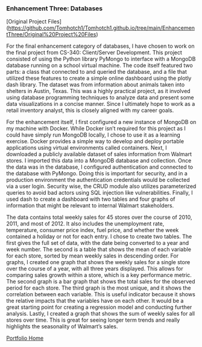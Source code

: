 ### Enhancement Three: Databases
[Original Project Files] (https://github.com/Tomhotch1/Tomhotch1.github.io/tree/main/EnhancementThree/Original%20Project%20Files)

For the final enhancement category of databases, I have chosen to work on the final project from CS-340: Client/Server Development.  This project consisted of using the Python library PyMongo to interface with a MongoDB database running on a school virtual machine.  The code itself featured two parts: a class that connected to and queried the database, and a file that utilized these features to create a simple online dashboard using the plotly dash library.  The dataset was from information about animals taken into shelters in Austin, Texas.  This was a highly practical project, as it involved using database programming techniques to analyze data and present some data visualizations in a concise manner.  Since I ultimately hope to work as a retail inventory analyst, this is closely aligned with my career goals. 

For the enhancement itself, I first configured a new instance of MongoDB on my machine with Docker.   While Docker isn’t required for this project as I could have simply run MongoDB locally, I chose to use it as a learning exercise.  Docker provides a simple way to develop and deploy portable applications using virtual environments called containers.  Next, I downloaded a publicly available dataset of sales information from Walmart stores.  I imported this data into a MongoDB database and collection.  Once the data was in the database, I configured authentication and connected to the database with PyMongo.  Doing this is important for security, and in a production environment the authentication credentials would be collected via a user login.  Security wise, the CRUD module also utilizes parameterized queries to avoid bad actors using SQL injection like vulnerabilities.   Finally, I used dash to create a dashboard with two tables and four graphs of information that might be relevant to internal Walmart stakeholders.  

The data contains total weekly sales for 45 stores over the course of 2010, 2011, and most of 2012.  It also includes the unemployment rate, temperature, consumer price index, fuel price, and whether the week contained a holiday or not for each entry.  I chose to create two tables. The first gives the full set of data, with the date being converted to a year and week number.  The second is a table that shows the mean of each variable for each store, sorted by mean weekly sales in descending order.  For graphs, I created one graph that shows the weekly sales for a single store over the course of a year, with all three years displayed.  This allows for comparing sales growth within a store, which is a key performance metric.  The second graph is a bar graph that shows the total sales for the observed period for each store.  The third graph is the most unique, and it shows the correlation between each variable.  This is useful indicator because it shows the relative impacts that the variables have on each other.  It would be a great starting point for creating a regression model and conducting further analysis.  Lastly, I created a graph that shows the sum of weekly sales for all stores over time.  This is great for seeing longer term trends and really highlights the seasonality of Walmart’s sales. 

[Portfolio Home](../README.md)